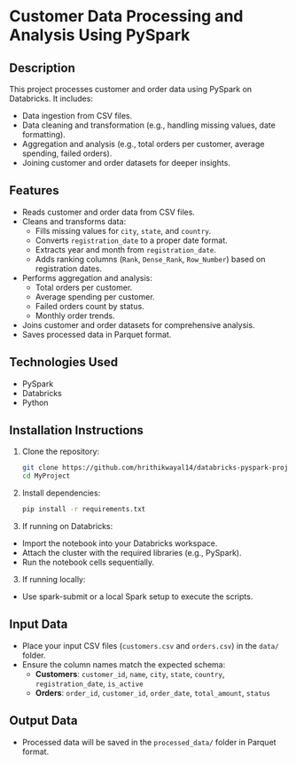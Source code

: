 # Customer Data Processing and Analysis Using PySpark

## Description
This project processes customer and order data using PySpark on Databricks. It includes:
- Data ingestion from CSV files.
- Data cleaning and transformation (e.g., handling missing values, date formatting).
- Aggregation and analysis (e.g., total orders per customer, average spending, failed orders).
- Joining customer and order datasets for deeper insights.

## Features
- Reads customer and order data from CSV files.
- Cleans and transforms data:
  - Fills missing values for `city`, `state`, and `country`.
  - Converts `registration_date` to a proper date format.
  - Extracts year and month from `registration_date`.
  - Adds ranking columns (`Rank`, `Dense_Rank`, `Row_Number`) based on registration dates.
- Performs aggregation and analysis:
  - Total orders per customer.
  - Average spending per customer.
  - Failed orders count by status.
  - Monthly order trends.
- Joins customer and order datasets for comprehensive analysis.
- Saves processed data in Parquet format.

## Technologies Used
- PySpark
- Databricks
- Python

## Installation Instructions
1. Clone the repository:
   ```bash
   git clone https://github.com/hrithikwayal14/databricks-pyspark-project.git 
   cd MyProject
    ```
2. Install dependencies:
    ```bash
   pip install -r requirements.txt
   ```
3. If running on Databricks:
- Import the notebook into your Databricks workspace.
- Attach the cluster with the required libraries (e.g., PySpark).
- Run the notebook cells sequentially.

3. If running locally:
- Use spark-submit or a local Spark setup to execute the scripts.
## Input Data

- Place your input CSV files (`customers.csv` and `orders.csv`) in the `data/` folder.
- Ensure the column names match the expected schema:
  - **Customers**: `customer_id`, `name`, `city`, `state`, `country`, `registration_date`, `is_active`
  - **Orders**: `order_id`, `customer_id`, `order_date`, `total_amount`, `status`

## Output Data

- Processed data will be saved in the `processed_data/` folder in Parquet format.

